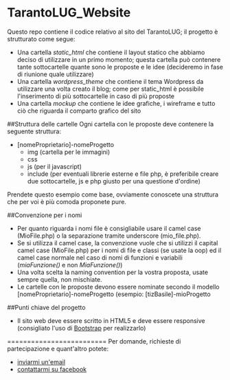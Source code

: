 TarantoLUG_Website
=========================

Questo repo contiene il codice relativo al sito del TarantoLUG; il progetto è strutturato come segue:
* Una cartella *static_html* che contiene il layout statico che abbiamo deciso di utilizzare in un primo momento; questa cartella può contenere tante sottocartelle quante sono le proposte e le idee (decideremo in fase di riunione quale utilizzare)
* Una cartella *wordpress_theme* che contiene il tema Wordpress da utilizzare una volta creato il blog; come per static_html è possibile l'inserimento di più sottocartelle in caso di più proposte
* Una cartella *mockup* che contiene le idee grafiche, i wireframe e tutto ciò che riguarda il comparto grafico del sito



##Struttura delle cartelle
Ogni cartella con le proposte deve contenere la seguente struttura:

* [nomeProprietario]-nomeProgetto
  * img (cartella per le immagini)
  * css
  * js (per il javascript)
  * include (per eventuali librerie esterne e file php, è preferibile creare due sottocartelle, js e php giusto per una questione d'ordine)


Prendete questo esempio come base, ovviamente conoscete una struttura che per voi è più comoda proponete pure.

##Convenzione per i nomi
* Per quanto riguarda i nomi file è consigliabile usare il camel case (MioFile.php) o la separazione tramite underscore (mio_file.php).
* Se si utilizza il camel case, la convenzione vuole che si utilizzi il capital camel case (MioFile.php) per i nomi di file e classi (se usate la oop) ed il camel case normale nel caso di nomi di funzioni e variabili (_miaFunzione()_ e non _MiaFunzione()_)
* Una volta scelta la naming convention per la vostra proposta, usate sempre quella, non mischiate.
* Le cartelle con le proposte devono essere nominate secondo il modello [nomeProprietario]-nomeProgetto (esempio: [tizBasile]-mioProgetto

##Punti chiave del progetto
* Il sito web deve essere scritto in HTML5 e deve essere responsive (consigliato l'uso di [Bootstrap](http://getbootstrap.com) per realizzarlo)


=========================
Per domande, richieste di partecipazione e quant'altro potete:
* [inviarmi un'email](mailto:tiz.basile@gmail.com)
* [contattarmi su facebook](https://www.facebook.com/tizionario)
